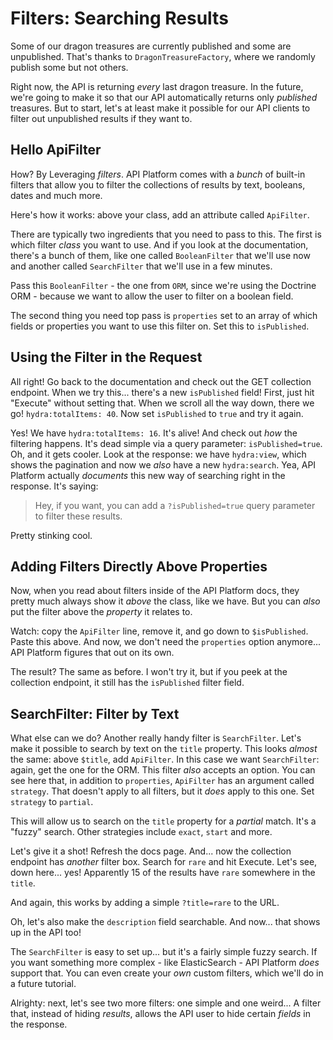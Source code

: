 # Filters: Searching Results

Some of our dragon treasures are currently published and some are unpublished. That's
thanks to `DragonTreasureFactory`, where we randomly publish some but not
others.

Right now, the API is returning *every* last dragon treasure. In the future, we're
going to make it so that our API automatically returns only *published* treasures.
But to start, let's at least make it possible for our API clients to filter out
unpublished results if they want to.

## Hello ApiFilter

How? By Leveraging *filters*. API Platform comes with a *bunch* of built-in filters
that allow you to filter the collections of results by text, booleans, dates and
much more.

Here's how it works: above your class, add an attribute called `ApiFilter`.

There are typically two ingredients that you need to pass to this. The first is which
filter *class* you want to use. And if you look at the documentation, there's a bunch
of them, like one called `BooleanFilter` that we'll use now and another called
`SearchFilter` that we'll use in a few minutes.

Pass this `BooleanFilter` - the one from `ORM`, since we're using the Doctrine ORM -
because we want to allow the user to filter on a boolean field.

The second thing you need top pass is `properties` set to an array of which fields
or properties you want to use this filter on. Set this to `isPublished`.

## Using the Filter in the Request

All right! Go back to the documentation and check out the GET collection
endpoint. When we try this... there's a new `isPublished` field! First, just
hit "Execute" without setting that. When we scroll all the way down, there we go!
`hydra:totalItems: 40`. Now set `isPublished` to `true` and try it again.

Yes! We have `hydra:totalItems: 16`. It's alive! And check out *how* the filtering
happens. It's dead simple via a query parameter: `isPublished=true`. Oh, and it
gets cooler. Look at the response: we have `hydra:view`, which shows the pagination
and now we *also* have a new `hydra:search`. Yea, API Platform actually *documents*
this new way of searching right in the response. It's saying:

> Hey, if you want, you can add a `?isPublished=true` query parameter to filter
> these results.

Pretty stinking cool.

## Adding Filters Directly Above Properties

Now, when you read about filters inside of the API Platform docs, they pretty
much always show it *above* the class, like we have. But you can *also* put the
filter above the *property* it relates to.

Watch: copy the `ApiFilter` line, remove it, and go down to `$isPublished`. Paste
this above. And now, we don't need the `properties` option anymore... API Platform
figures that out on its own.

The result? The same as before. I won't try it, but if you peek at the collection
endpoint, it still has the `isPublished` filter field.

## SearchFilter: Filter by Text

What else can we do? Another really handy filter is `SearchFilter`. Let's make it
possible to search by text on the `title` property. This looks *almost* the same:
above `$title`, add `ApiFilter`. In this case we want `SearchFilter`: again, get
the one for the ORM. This filter *also* accepts an option. You can see here that,
in addition to `properties`, `ApiFilter` has an argument called `strategy`. That
doesn't apply to all filters, but it *does* apply to this one. Set `strategy`
to `partial`.

This will allow us to search on the `title` property for a *partial* match. It's
a "fuzzy" search. Other strategies include `exact`, `start` and more.

Let's give it a shot! Refresh the docs page. And... now the collection endpoint has
*another* filter box. Search for `rare` and hit Execute. Let's see, down here...
yes! Apparently 15 of the results have `rare` somewhere in the `title`.

And again, this works by adding a simple `?title=rare` to the URL.

Oh, let's also make the `description` field searchable. And now... that
shows up in the API too!

The `SearchFilter` is easy to set up... but it's a fairly simple fuzzy search.
If you want something more complex - like ElasticSearch - API Platform *does*
support that. You can even create your *own* custom filters, which we'll do in a
future tutorial.

Alrighty: next, let's see two more filters: one simple and one weird... A filter
that, instead of hiding *results*, allows the API user to hide certain *fields* in
the response.
